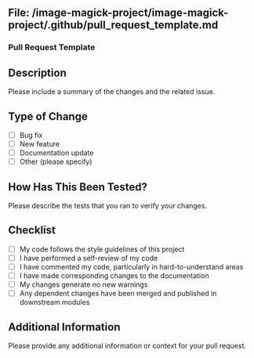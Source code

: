 ## File: /image-magick-project/image-magick-project/.github/pull_request_template.md

### Pull Request Template

## Description
Please include a summary of the changes and the related issue. 

## Type of Change
- [ ] Bug fix
- [ ] New feature
- [ ] Documentation update
- [ ] Other (please specify)

## How Has This Been Tested?
Please describe the tests that you ran to verify your changes. 

## Checklist
- [ ] My code follows the style guidelines of this project
- [ ] I have performed a self-review of my code
- [ ] I have commented my code, particularly in hard-to-understand areas
- [ ] I have made corresponding changes to the documentation
- [ ] My changes generate no new warnings
- [ ] Any dependent changes have been merged and published in downstream modules

## Additional Information
Please provide any additional information or context for your pull request.
